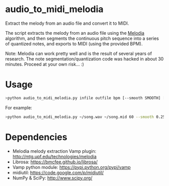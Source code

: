 # audio_to_midi_melodia
Extract the melody from an audio file and convert it to MIDI.

The script extracts the melody from an audio file using the [Melodia](http://mtg.upf.edu/technologies/melodia) algorithm, and then segments the continuous pitch sequence into a series of quantized notes, and exports to MIDI (using the provided BPM).

Note: Melodia can work pretty well and is the result of several years of research. The note segmentation/quantization code was hacked in about 30 minutes. Proceed at your own risk... :)

# Usage
```bash
>python audio_to_midi_melodia.py infile outfile bpm [--smooth SMOOTH] [--minduration MINDURATION]
```
For example:
```bash
>python audio_to_midi_melodia.py ~/song.wav ~/song.mid 60 --smooth 0.25 --minduration 0.1
```

# Dependencies
- Melodia melody extraction Vamp plugin: http://mtg.upf.edu/technologies/melodia
- Librosa: https://bmcfee.github.io/librosa/
- Vamp python module: https://pypi.python.org/pypi/vamp
- midiutil: https://code.google.com/p/midiutil/
- NumPy & SciPy: http://www.scipy.org/

